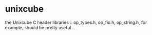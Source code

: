 # unixcube
the Unixcube C header libraries :: op_types.h, op_fio.h, op_string.h, for example, should be pretty useful ..
